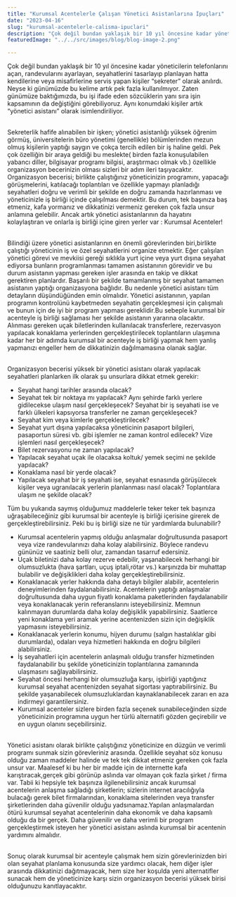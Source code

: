 ```yaml
---
title: "Kurumsal Acentelerle Çalışan Yönetici Asistanlarına İpuçları"
date: "2023-04-16"
slug: "kurumsal-acentelerle-calisma-ipuclari"
description: "Çok değil bundan yaklaşık bir 10 yıl öncesine kadar yöneticilerin telefonlarını açan, randevularını ayarlayan, seyahatlerini tasarlayıp planlayan hatta kendilerine veya misafirlerine servis yapan kişiler “sekreter” olarak anılırdı. Neyse ki günümüzde bu kelime artık pek fazla kullanılmıyor."
featuredImage: "../../src/images/blog/blog-image-2.png"

---
```


Çok değil bundan yaklaşık bir 10 yıl öncesine kadar yöneticilerin telefonlarını açan, randevularını ayarlayan, seyahatlerini tasarlayıp planlayan hatta kendilerine veya misafirlerine servis yapan kişiler “sekreter” olarak anılırdı. Neyse ki günümüzde bu kelime artık pek fazla kullanılmıyor. Zaten günümüze baktığımızda, bu işi ifade eden sözcüklerin yanı sıra işin kapsamının da değiştiğini görebiliyoruz. Aynı konumdaki kişiler artık “yönetici asistanı” olarak isimlendiriliyor. 

<br>
Sekreterlik hafife alınabilen bir işken; yönetici asistanlığı yüksek öğrenim görmüş, üniversitelerin büro yönetimi (genellikle) bölümlerinden mezun olmuş kişilerin yaptığı saygın ve çokça tercih edilen bir iş haline geldi. Pek çok özelliğin bir araya geldiği bu meslekte( birden fazla konuşulabilen yabancı diller, bilgisayar programı bilgisi, araştırmacı olmak vb.) özellikle organizasyon becerinizin olması sizleri bir adım ileri taşıyacaktır. Organizasyon becerisi; birlikte çalıştığınız yöneticinizin programını, yapacağı görüşmelerini, katılacağı toplantıları ve özellikle yapmayı planladığı seyahatleri doğru ve verimli bir şekilde en doğru zamanda hazırlanması ve yöneticinizle iş birliği içinde çalışılması demektir. Bu durum, tek başınıza baş etmeniz, kafa yormanız ve dikkatinizi vermeniz gereken çok fazla unsur anlamına gelebilir. Ancak artık yönetici asistanlarının da hayatını kolaylaştıran ve onlarla iş birliği içine giren yerler var : Kurumsal Acenteler!

\
Bilindiği üzere yönetici asistanlarının en önemli görevlerinden biri,birlikte çalıştığı  yöneticinin iş ve özel seyahatlerini organize etmektir. Eğer çalışılan yönetici görevi ve mevkiisi gereği sıklıkla yurt içine veya yurt dışına seyahat ediyorsa bunların programlanması tamamen asistanının görevidir ve bu durum asistanın yapması gereken işler arasında en takip ve dikkat gerektiren planlardır. Başarılı bir şekilde tamamlanmış bir seyahat tamamen asistanın yaptığı organizasyona bağlıdır. Bu nedenle yönetici asistanı tüm detayların düşündüğünden emin olmalıdır. Yönetici asistanının, yapılan programın kontrolünü kaybetmeden seyahatin gerçekleşmesi için çalışmalı ve bunun için de iyi bir program yapması gereklidir.Bu sebeple kurumsal bir acenteyle iş birliği sağlaması her şekilde asistanın yararına olacaktır. Alınması gereken uçak biletlerinden  kullanılacak transferlere, rezervasyon yapılacak konaklama yerlerinden gerçekleştirilecek toplantıların ulaşımına kadar her bir adımda kurumsal bir acenteyle iş birliği yapmak hem yanlış yapmanızı engeller hem de dikkatinizin dağılmamasına olanak sağlar. 

\
Organizasyon becerisi yüksek bir yönetici asistanı olarak yapılacak seyahatleri planlarken ilk olarak şu unsurlara dikkat etmek gerekir:

* Seyahat hangi tarihler arasında olacak? 
* Seyahat tek bir noktaya mı yapılacak? Aynı şehirde farklı yerlere gidilecekse ulaşım nasıl gerçekleşecek? Seyahat bir iş seyahati ise ve farklı ülkeleri kapsıyorsa transferler ne zaman gerçekleşecek?
* Seyahat kim veya kimlerle gerçekleştirilecek?
* Seyahat yurt dışına yapılacaksa yöneticinin pasaport bilgileri, pasaportun süresi vb. gibi işlemler ne zaman kontrol edilecek? Vize işlemleri nasıl gerçekleşecek?
* Bilet rezervasyonu ne zaman yapılacak?
* Yapılacak seyahat uçak ile olacaksa koltuk/ yemek seçimi ne şekilde yapılacak?
* Konaklama nasıl bir yerde olacak?
* Yapılacak seyahat bir iş seyahati ise, seyahat esnasında görüşülecek kişiler veya ugranılacak yerlerin planlanması nasıl olacak? Toplantılara ulaşım ne şekilde olacak?

Tüm bu yukarıda saymış olduğumuz maddelerle teker teker tek başınıza uğraşabileceğiniz gibi kurumsal bir acenteyle iş birliği içerisine girerek de gerçekleştirebilirsiniz. Peki bu iş birliği size ne tür yardımlarda bulunabilir?

* Kurumsal acentelerin yapmış olduğu anlaşmalar doğrultusunda pasaport veya vize randevularınızı daha kolay alabilirsiniz. Böylece randevu gününüz ve saatiniz belli olur, zamandan tasarruf edersiniz.
* Uçak biletinizi daha kolay rezerve edebilir, yaşanabilecek herhangi bir olumsuzlukta (hava şartları, uçuş iptali,rötar vs.) karşınızda bir muhattap bulabilir ve değişiklikleri daha kolay gerçekleştirebilirsiniz.
* Konaklanacak yerler hakkında daha detaylı bilgiler alabilir, acentelerin deneyimlerinden faydalanabilirsiniz. Acentelerin yaptığı anlaşmalar doğrultusunda daha uygun fiyatlı konaklama paketlerinden faydalanabilir veya konaklanacak yerin referanslarını isteyebilirsiniz. Memnun kalınmayan durumlarda daha kolay değişiklik yapabilirsiniz. Saatlerce yeni konaklama yeri aramak yerine acentenizden sizin için değişiklik yapmasını isteyebilirsiniz.
* Konaklanacak yerlerin konumu, hijyen durumu (salgın hastalıklar gibi durumlarda), odaları veya hizmetleri hakkında en doğru bilgileri alabilirsiniz.
* İş seyahatleri için acentelerin anlaşmalı olduğu transfer hizmetinden faydalanabilir bu şekilde yöneticinizin toplantılarına zamanında ulaşmasını sağlayabilirsiniz.
* Seyahat öncesi herhangi bir olumsuzluğa karşı, işbirliği yaptığınız kurumsal seyahat acentenizden seyahat sigortası yaptırabilirsiniz. Bu şekilde yaşanabilecek olumsuzluklardan kaynaklanabilecek zararı en aza indirmeyi garantilersiniz.  
* Kurumsal acenteler sizlere birden fazla seçenek sunabileceğinden sizde yöneticinizin programına uygun her türlü alternatifi gözden geçirebilir ve en uygun olanını seçebilirsiniz. 

\
Yönetici asistanı olarak birlikte çalıştığınız yöneticinize en düzgün ve verimli programı sunmak sizin görevleriniz arasında. Özellikle seyahat söz konusu olduğu zaman maddeler halinde ve  tek tek dikkat etmeniz gereken çok fazla unsur var. Maalesef ki bu her bir madde için de internette kafa karıştıracak,gerçek gibi görünüp aslında var olmayan  çok fazla şirket / firma var. Tabii ki hepsiyle tek başınıza ilgilenebilirsiniz ancak kurumsal acentelerin anlaşma sağladığı şirketlerin; sizlerin internet aracılığıyla bulacağı gerek bilet firmalarından, konaklama sitelerinden veya transfer şirketlerinden daha güvenilir olduğu yadsınamaz.Yapılan anlaşmalardan ötürü kurumsal seyahat acentelerinin daha ekonomik ve daha kapsamlı olduğu da bir gerçek. Daha güvenilir ve daha verimli bir program gerçekleştirmek isteyen her yönetici asistanı aslında kurumsal bir acentenin yardımını almalıdır. 

\
Sonuç olarak kurumsal bir acenteyle çalışmak hem sizin görevlerinizden biri olan seyahat planlama konusunda size yardımcı olacak, hem diğer işler arasında dikkatinizi dağıtmayacak, hem size her koşulda yeni alternatifler sunacak hem de yöneticinize karşı sizin organizasyon becerisi yüksek birisi olduğunuzu kanıtlayacaktır. 